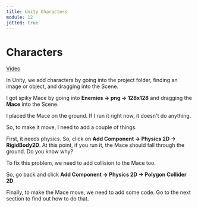 ```yaml
---
title: Unity Characters
module: 12
jotted: true
---
```


# Characters

<a href="https://umontana.zoom.us/rec/play/vMYpI-j7rj03S9CcswSDBadxW9XsKa6s0iAb_fIFnR7hVncKZgXzNeQUMbGMZFYJcSkz8DiAUVB1tY5w?continueMode=true" target="_new">Video</a>

In Unity, we add characters by going into the project folder, finding an image or object, and dragging into the Scene.

I got spiky Mace by going into **Enemies -> png -> 128x128** and dragging the **Mace** into the Scene.

I placed the Mace on the ground.  If I run it right now, it doesn't do anything.

So, to make it move, I need to add a couple of things.

First, it needs physics.  So, click on **Add Component -> Physics 2D -> RigidBody2D**.  At this point, if you run it, the Mace should fall through the ground.  Do you know why?

To fix this problem, we need to add collision to the Mace too.

So, go back and click **Add Component -> Physics 2D -> Polygon Collider 2D**.

Finally, to make the Mace move, we need to add some code.  Go to the next section to find out how to do that.